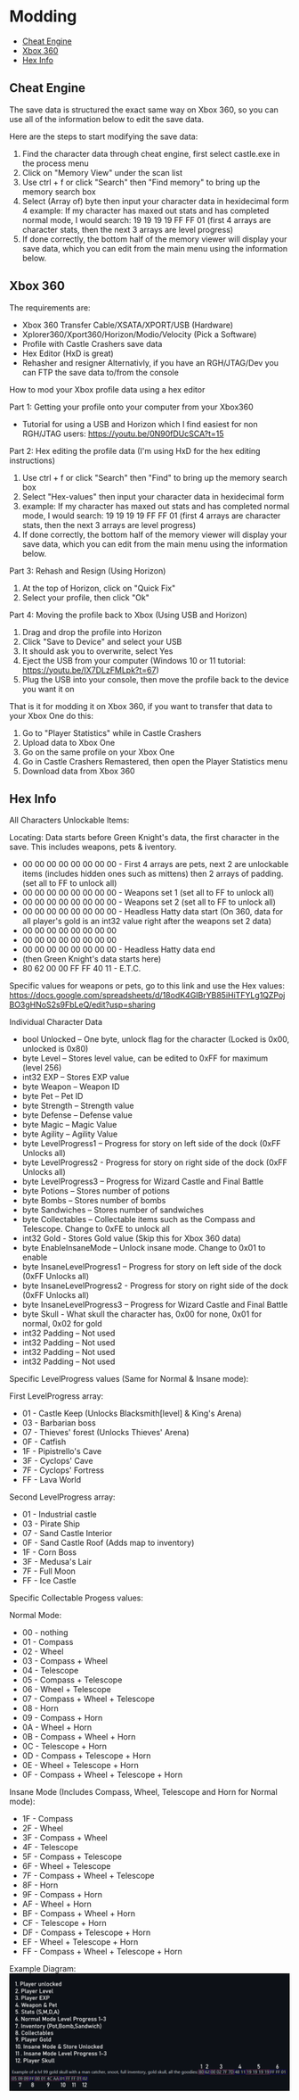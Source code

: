 # Modding

- [Cheat Engine](#cheatengine)
- [Xbox 360](#xbox360)
- [Hex Info](#hexinfo)

## <a name="cheatengine"></a>Cheat Engine

The save data is structured the exact same way on Xbox 360, so you can use all of the information below to edit the save data.

Here are the steps to start modifying the save data:

1. Find the character data through cheat engine, first select castle.exe in the process menu
2. Click on "Memory View" under the scan list
3. Use ctrl + f or click "Search" then "Find memory" to bring up the memory search box
4. Select (Array of) byte then input your character data in hexidecimal form
4 example: If my character has maxed out stats and has completed normal mode, I would search: 19 19 19 19 FF FF 01 (first 4 arrays are character stats, then the next 3 arrays are level progress)
5. If done correctly, the bottom half of the memory viewer will display your save data, which you can edit from the main menu using the information below.

## <a name="xbox360"></a>Xbox 360

The requirements are:

- Xbox 360 Transfer Cable/XSATA/XPORT/USB (Hardware)
- Xplorer360/Xport360/Horizon/Modio/Velocity (Pick a Software)
- Profile with Castle Crashers save data
- Hex Editor (HxD is great)
- Rehasher and resigner
  Alternativly, if you have an RGH/JTAG/Dev you can FTP the save data to/from the console

How to mod your Xbox profile data using a hex editor

Part 1: Getting your profile onto your computer from your Xbox360

- Tutorial for using a USB and Horizon which I find easiest for non RGH/JTAG users: https://youtu.be/0N90fDUcSCA?t=15

Part 2: Hex editing the profile data (I'm using HxD for the hex editing instructions)

1. Use ctrl + f or click "Search" then "Find" to bring up the memory search box
2. Select "Hex-values" then input your character data in hexidecimal form
2. example: If my character has maxed out stats and has completed normal mode, I would search: 19 19 19 19 FF FF 01 (first 4 arrays are character stats, then the next 3 arrays are level progress)
3. If done correctly, the bottom half of the memory viewer will display your save data, which you can edit from the main menu using the information below.

Part 3: Rehash and Resign (Using Horizon)

1. At the top of Horizon, click on "Quick Fix"
2. Select your profile, then click "Ok"

Part 4: Moving the profile back to Xbox (Using USB and Horizon)

1. Drag and drop the profile into Horizon
2. Click "Save to Device" and select your USB
3. It should ask you to overwrite, select Yes
4. Eject the USB from your computer (Windows 10 or 11 tutorial: https://youtu.be/IX7DLzFMLpk?t=67)
5. Plug the USB into your console, then move the profile back to the device you want it on

That is it for modding it on Xbox 360, if you want to transfer that data to your Xbox One do this:

1. Go to "Player Statistics" while in Castle Crashers
2. Upload data to Xbox One
3. Go on the same profile on your Xbox One
4. Go in Castle Crashers Remastered, then open the Player Statistics menu
5. Download data from Xbox 360

## <a name="hexinfo"></a>Hex Info

All Characters Unlockable Items:

Locating: Data starts before Green Knight's data, the first character in the save. This includes weapons, pets & iventory.

- 00 00 00 00 00 00 00 00 - First 4 arrays are pets, next 2 are unlockable items (includes hidden ones such as mittens) then 2 arrays of padding. (set all to FF to unlock all)
- 00 00 00 00 00 00 00 00 - Weapons set 1 (set all to FF to unlock all)
- 00 00 00 00 00 00 00 00 - Weapons set 2 (set all to FF to unlock all)
- 00 00 00 00 00 00 00 00 - Headless Hatty data start (On 360, data for all player's gold is an int32 value right after the weapons set 2 data)
- 00 00 00 00 00 00 00 00
- 00 00 00 00 00 00 00 00
- 00 00 00 00 00 00 00 00 - Headless Hatty data end
- (then Green Knight's data starts here)
- 80 62 00 00 FF FF 40 11 - E.T.C.

Specific values for weapons or pets, go to this link and use the Hex values: https://docs.google.com/spreadsheets/d/18odK4GIBrYB85iHiTFYLg1QZPojBO3gHNoS2s9FbLeQ/edit?usp=sharing

Individual Character Data

- bool Unlocked – One byte, unlock flag for the character (Locked is 0x00, unlocked is 0x80)
- byte Level – Stores level value, can be edited to 0xFF for maximum (level 256)
- int32 EXP – Stores EXP value
- byte Weapon – Weapon ID
- byte Pet – Pet ID
- byte Strength – Strength value
- byte Defense – Defense value
- byte Magic – Magic Value
- byte Agility – Agility Value
- byte LevelProgress1 – Progress for story on left side of the dock (0xFF Unlocks all)
- byte LevelProgress2 - Progress for story on right side of the dock (0xFF Unlocks all)
- byte LevelProgress3 – Progress for Wizard Castle and Final Battle
- byte Potions – Stores number of potions
- byte Bombs – Stores number of bombs
- byte Sandwiches – Stores number of sandwiches
- byte Collectables – Collectable items such as the Compass and Telescope. Change to 0xFE to unlock all
- int32 Gold - Stores Gold value (Skip this for Xbox 360 data)
- byte EnableInsaneMode – Unlock insane mode. Change to 0x01 to enable
- byte InsaneLevelProgress1 – Progress for story on left side of the dock (0xFF Unlocks all)
- byte InsaneLevelProgress2 - Progress for story on right side of the dock (0xFF Unlocks all)
- byte InsaneLevelProgress3 – Progress for Wizard Castle and Final Battle
- byte Skull - What skull the character has, 0x00 for none, 0x01 for normal, 0x02 for gold
- int32 Padding – Not used
- int32 Padding – Not used
- int32 Padding – Not used
- int32 Padding – Not used

Specific LevelProgress values (Same for Normal & Insane mode):

First LevelProgress array:

- 01 - Castle Keep (Unlocks Blacksmith[level] & King's Arena)
- 03 - Barbarian boss
- 07 - Thieves' forest (Unlocks Thieves' Arena)
- 0F - Catfish
- 1F - Pipistrello's Cave
- 3F - Cyclops' Cave
- 7F - Cyclops' Fortress
- FF - Lava World

Second LevelProgress array:

- 01 - Industrial castle
- 03 - Pirate Ship
- 07 - Sand Castle Interior
- 0F - Sand Castle Roof (Adds map to inventory)
- 1F - Corn Boss
- 3F - Medusa's Lair
- 7F - Full Moon
- FF - Ice Castle

Specific Collectable Progess values:

Normal Mode:

- 00 - nothing
- 01 - Compass
- 02 - Wheel
- 03 - Compass + Wheel
- 04 - Telescope
- 05 - Compass + Telescope
- 06 - Wheel + Telescope
- 07 - Compass + Wheel + Telescope
- 08 - Horn
- 09 - Compass + Horn
- 0A - Wheel + Horn
- 0B - Compass + Wheel + Horn
- 0C - Telescope + Horn
- 0D - Compass + Telescope + Horn
- 0E - Wheel + Telescope + Horn
- 0F - Compass + Wheel + Telescope + Horn

Insane Mode (Includes Compass, Wheel, Telescope and Horn for Normal mode):

- 1F - Compass
- 2F - Wheel
- 3F - Compass + Wheel
- 4F - Telescope
- 5F - Compass + Telescope
- 6F - Wheel + Telescope
- 7F - Compass + Wheel + Telescope
- 8F - Horn
- 9F - Compass + Horn
- AF - Wheel + Horn
- BF - Compass + Wheel + Horn
- CF - Telescope + Horn
- DF - Compass + Telescope + Horn
- EF - Wheel + Telescope + Horn
- FF - Compass + Wheel + Telescope + Horn

Example Diagram:
![image](/Images/PlayerDataDiagram.png)
